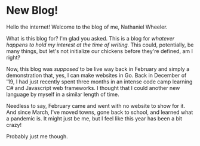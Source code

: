 # New Blog!

Hello the internet!  Welcome to the blog of me, Nathaniel Wheeler.

What is this blog for?  I'm glad you asked.  This is a blog for _whatever happens to hold my interest at the time of writing._  This could, potentially, be many things, but let's not initialize our chickens before they're defined, am I right?

Now, this blog was _supposed_ to be live way back in February and simply a demonstration that, yes, I can make websites in Go.  Back in December of '19, I had just recently spent three months in an intense code camp learning C# and Javascript web frameworks.  I thought that I could another new language by myself in a similar length of time.

Needless to say, February came and went with no website to show for it.  And since March, I've moved towns, gone back to school, and learned what a pandemic is.  It might just be me, but I feel like this year has been a bit crazy!  

Probably just me though.
